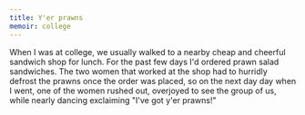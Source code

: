 ```yaml
---
title: Y'er prawns
memoir: college
---
```


When I was at college, we usually walked to a nearby cheap and cheerful sandwich shop for lunch. For the past few days I'd ordered prawn salad sandwiches. The two women that worked at the shop had to hurridly defrost the prawns once the order was placed, so on the next day day when I went, one of the women rushed out, overjoyed to see the group of us, while nearly dancing exclaiming "I've got y'er prawns!"